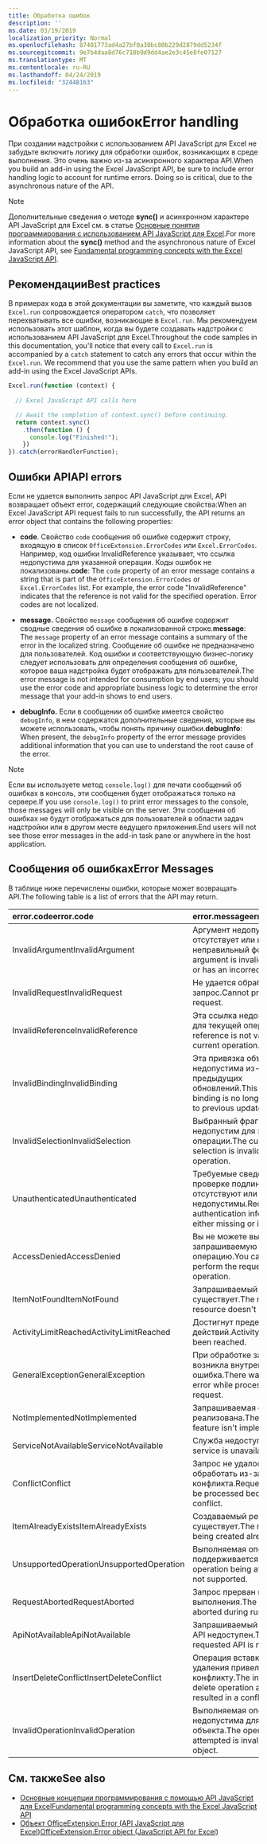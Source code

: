 ```yaml
---
title: Обработка ошибок
description: ''
ms.date: 03/19/2019
localization_priority: Normal
ms.openlocfilehash: 87401773ad4a27bf0a30bc80b229d2879dd5234f
ms.sourcegitcommit: 9e7b4daa8d76c710b9d9dd4ae2e3c45e8fe07127
ms.translationtype: MT
ms.contentlocale: ru-RU
ms.lasthandoff: 04/24/2019
ms.locfileid: "32448163"
---
```

# <a name="error-handling"></a><span data-ttu-id="8205e-102">Обработка ошибок</span><span class="sxs-lookup"><span data-stu-id="8205e-102">Error handling</span></span>

<span data-ttu-id="8205e-p101">При создании надстройки с использованием API JavaScript для Excel не забудьте включить логику для обработки ошибок, возникающих в среде выполнения. Это очень важно из-за асинхронного характера API.</span><span class="sxs-lookup"><span data-stu-id="8205e-p101">When you build an add-in using the Excel JavaScript API, be sure to include error handling logic to account for runtime errors. Doing so is critical, due to the asynchronous nature of the API.</span></span>

> [!NOTE]
> <span data-ttu-id="8205e-105">Дополнительные сведения о методе **sync()** и асинхронном характере API JavaScript для Excel см. в статье [Основные понятия программирования с использованием API JavaScript для Excel](excel-add-ins-core-concepts.md).</span><span class="sxs-lookup"><span data-stu-id="8205e-105">For more information about the **sync()** method and the asynchronous nature of Excel JavaScript API, see [Fundamental programming concepts with the Excel JavaScript API](excel-add-ins-core-concepts.md).</span></span>

## <a name="best-practices"></a><span data-ttu-id="8205e-106">Рекомендации</span><span class="sxs-lookup"><span data-stu-id="8205e-106">Best practices</span></span>

<span data-ttu-id="8205e-p102">В примерах кода в этой документации вы заметите, что каждый вызов `Excel.run` сопровождается оператором `catch`, что позволяет перехватывать все ошибки, возникающие в `Excel.run`. Мы рекомендуем использовать этот шаблон, когда вы будете создавать надстройки с использованием API JavaScript для Excel.</span><span class="sxs-lookup"><span data-stu-id="8205e-p102">Throughout the code samples in this documentation, you'll notice that every call to `Excel.run` is accompanied by a `catch` statement to catch any errors that occur within the `Excel.run`. We recommend that you use the same pattern when you build an add-in using the Excel JavaScript APIs.</span></span>

```js
Excel.run(function (context) {
  
  // Excel JavaScript API calls here

  // Await the completion of context.sync() before continuing.
  return context.sync()
    .then(function () {
      console.log("Finished!");
    })
}).catch(errorHandlerFunction);
```

## <a name="api-errors"></a><span data-ttu-id="8205e-109">Ошибки API</span><span class="sxs-lookup"><span data-stu-id="8205e-109">API errors</span></span>

<span data-ttu-id="8205e-110">Если не удается выполнить запрос API JavaScript для Excel, API возвращает объект error, содержащий следующие свойства:</span><span class="sxs-lookup"><span data-stu-id="8205e-110">When an Excel JavaScript API request fails to run successfully, the API returns an error object that contains the following properties:</span></span>

- <span data-ttu-id="8205e-p103">**code**.  Свойство `code` сообщения об ошибке содержит строку, входящую в список `OfficeExtension.ErrorCodes` или `Excel.ErrorCodes`. Например, код ошибки InvalidReference указывает, что ссылка недопустима для указанной операции. Коды ошибок не локализованы.</span><span class="sxs-lookup"><span data-stu-id="8205e-p103">**code**:  The `code` property of an error message contains a string that is part of the `OfficeExtension.ErrorCodes` or `Excel.ErrorCodes` list. For example, the error code "InvalidReference" indicates that the reference is not valid for the specified operation. Error codes are not localized.</span></span>

- <span data-ttu-id="8205e-114">**message.** Свойство `message` сообщения об ошибке содержит сводные сведения об ошибке в локализованной строке.</span><span class="sxs-lookup"><span data-stu-id="8205e-114">**message**: The `message` property of an error message contains a summary of the error in the localized string.</span></span> <span data-ttu-id="8205e-115">Сообщение об ошибке не предназначено для пользователей. Код ошибки и соответствующую бизнес-логику следует использовать для определения сообщения об ошибке, которое ваша надстройка будет отображать для пользователей.</span><span class="sxs-lookup"><span data-stu-id="8205e-115">The error message is not intended for consumption by end users; you should use the error code and appropriate business logic to determine the error message that your add-in shows to end users.</span></span>

- <span data-ttu-id="8205e-116">**debugInfo.** Если в сообщении об ошибке имеется свойство `debugInfo`, в нем содержатся дополнительные сведения, которые вы можете использовать, чтобы понять причину ошибки.</span><span class="sxs-lookup"><span data-stu-id="8205e-116">**debugInfo**: When present, the `debugInfo` property of the error message provides additional information that you can use to understand the root cause of the error.</span></span>

> [!NOTE]
> <span data-ttu-id="8205e-117">Если вы используете метод `console.log()` для печати сообщений об ошибках в консоль, эти сообщения будет отображаться только на сервере.</span><span class="sxs-lookup"><span data-stu-id="8205e-117">If you use `console.log()` to print error messages to the console, those messages will only be visible on the server.</span></span> <span data-ttu-id="8205e-118">Эти сообщения об ошибках не будут отображаться для пользователей в области задач надстройки или в другом месте ведущего приложения.</span><span class="sxs-lookup"><span data-stu-id="8205e-118">End users will not see those error messages in the add-in task pane or anywhere in the host application.</span></span>

## <a name="error-messages"></a><span data-ttu-id="8205e-119">Сообщения об ошибках</span><span class="sxs-lookup"><span data-stu-id="8205e-119">Error Messages</span></span>

<span data-ttu-id="8205e-120">В таблице ниже перечислены ошибки, которые может возвращать API.</span><span class="sxs-lookup"><span data-stu-id="8205e-120">The following table is a list of errors that the API may return.</span></span>

|<span data-ttu-id="8205e-121">error.code</span><span class="sxs-lookup"><span data-stu-id="8205e-121">error.code</span></span> | <span data-ttu-id="8205e-122">error.message</span><span class="sxs-lookup"><span data-stu-id="8205e-122">error.message</span></span> |
|:----------|:--------------|
|<span data-ttu-id="8205e-123">InvalidArgument</span><span class="sxs-lookup"><span data-stu-id="8205e-123">InvalidArgument</span></span> |<span data-ttu-id="8205e-124">Аргумент недопустим, отсутствует или имеет неправильный формат.</span><span class="sxs-lookup"><span data-stu-id="8205e-124">The argument is invalid or missing or has an incorrect format.</span></span>|
|<span data-ttu-id="8205e-125">InvalidRequest</span><span class="sxs-lookup"><span data-stu-id="8205e-125">InvalidRequest</span></span>  |<span data-ttu-id="8205e-126">Не удается обработать запрос.</span><span class="sxs-lookup"><span data-stu-id="8205e-126">Cannot process the request.</span></span>|
|<span data-ttu-id="8205e-127">InvalidReference</span><span class="sxs-lookup"><span data-stu-id="8205e-127">InvalidReference</span></span>|<span data-ttu-id="8205e-128">Эта ссылка недопустима для текущей операции.</span><span class="sxs-lookup"><span data-stu-id="8205e-128">This reference is not valid for the current operation.</span></span>|
|<span data-ttu-id="8205e-129">InvalidBinding</span><span class="sxs-lookup"><span data-stu-id="8205e-129">InvalidBinding</span></span>  |<span data-ttu-id="8205e-130">Эта привязка объектов недопустима из-за предыдущих обновлений.</span><span class="sxs-lookup"><span data-stu-id="8205e-130">This object binding is no longer valid due to previous updates.</span></span>|
|<span data-ttu-id="8205e-131">InvalidSelection</span><span class="sxs-lookup"><span data-stu-id="8205e-131">InvalidSelection</span></span>|<span data-ttu-id="8205e-132">Выбранный фрагмент недопустим для этой операции.</span><span class="sxs-lookup"><span data-stu-id="8205e-132">The current selection is invalid for this operation.</span></span>|
|<span data-ttu-id="8205e-133">Unauthenticated</span><span class="sxs-lookup"><span data-stu-id="8205e-133">Unauthenticated</span></span> |<span data-ttu-id="8205e-134">Требуемые сведения о проверке подлинности отсутствуют или недопустимы.</span><span class="sxs-lookup"><span data-stu-id="8205e-134">Required authentication information is either missing or invalid.</span></span>|
|<span data-ttu-id="8205e-135">AccessDenied</span><span class="sxs-lookup"><span data-stu-id="8205e-135">AccessDenied</span></span> |<span data-ttu-id="8205e-136">Вы не можете выполнить запрашиваемую операцию.</span><span class="sxs-lookup"><span data-stu-id="8205e-136">You cannot perform the requested operation.</span></span>|
|<span data-ttu-id="8205e-137">ItemNotFound</span><span class="sxs-lookup"><span data-stu-id="8205e-137">ItemNotFound</span></span> |<span data-ttu-id="8205e-138">Запрашиваемый ресурс не существует.</span><span class="sxs-lookup"><span data-stu-id="8205e-138">The requested resource doesn't exist.</span></span>|
|<span data-ttu-id="8205e-139">ActivityLimitReached</span><span class="sxs-lookup"><span data-stu-id="8205e-139">ActivityLimitReached</span></span>|<span data-ttu-id="8205e-140">Достигнут предел действий.</span><span class="sxs-lookup"><span data-stu-id="8205e-140">Activity limit has been reached.</span></span>|
|<span data-ttu-id="8205e-141">GeneralException</span><span class="sxs-lookup"><span data-stu-id="8205e-141">GeneralException</span></span>|<span data-ttu-id="8205e-142">При обработке запроса возникла внутренняя ошибка.</span><span class="sxs-lookup"><span data-stu-id="8205e-142">There was an internal error while processing the request.</span></span>|
|<span data-ttu-id="8205e-143">NotImplemented</span><span class="sxs-lookup"><span data-stu-id="8205e-143">NotImplemented</span></span>  |<span data-ttu-id="8205e-144">Запрашиваемая функция не реализована.</span><span class="sxs-lookup"><span data-stu-id="8205e-144">The requested feature isn't implemented.</span></span>|
|<span data-ttu-id="8205e-145">ServiceNotAvailable</span><span class="sxs-lookup"><span data-stu-id="8205e-145">ServiceNotAvailable</span></span>|<span data-ttu-id="8205e-146">Служба недоступна.</span><span class="sxs-lookup"><span data-stu-id="8205e-146">The service is unavailable.</span></span>|
|<span data-ttu-id="8205e-147">Conflict</span><span class="sxs-lookup"><span data-stu-id="8205e-147">Conflict</span></span>|<span data-ttu-id="8205e-148">Запрос не удалось обработать из-за конфликта.</span><span class="sxs-lookup"><span data-stu-id="8205e-148">Request could not be processed because of a conflict.</span></span>|
|<span data-ttu-id="8205e-149">ItemAlreadyExists</span><span class="sxs-lookup"><span data-stu-id="8205e-149">ItemAlreadyExists</span></span>|<span data-ttu-id="8205e-150">Создаваемый ресурс уже существует.</span><span class="sxs-lookup"><span data-stu-id="8205e-150">The resource being created already exists.</span></span>|
|<span data-ttu-id="8205e-151">UnsupportedOperation</span><span class="sxs-lookup"><span data-stu-id="8205e-151">UnsupportedOperation</span></span>|<span data-ttu-id="8205e-152">Выполняемая операция не поддерживается.</span><span class="sxs-lookup"><span data-stu-id="8205e-152">The operation being attempted is not supported.</span></span>|
|<span data-ttu-id="8205e-153">RequestAborted</span><span class="sxs-lookup"><span data-stu-id="8205e-153">RequestAborted</span></span>|<span data-ttu-id="8205e-154">Запрос прерван во время выполнения.</span><span class="sxs-lookup"><span data-stu-id="8205e-154">The request was aborted during run time.</span></span>|
|<span data-ttu-id="8205e-155">ApiNotAvailable</span><span class="sxs-lookup"><span data-stu-id="8205e-155">ApiNotAvailable</span></span>|<span data-ttu-id="8205e-156">Запрашиваемый интерфейс API недоступен.</span><span class="sxs-lookup"><span data-stu-id="8205e-156">The requested API is not available.</span></span>|
|<span data-ttu-id="8205e-157">InsertDeleteConflict</span><span class="sxs-lookup"><span data-stu-id="8205e-157">InsertDeleteConflict</span></span>|<span data-ttu-id="8205e-158">Операция вставки или удаления привела к конфликту.</span><span class="sxs-lookup"><span data-stu-id="8205e-158">The insert or delete operation attempted resulted in a conflict.</span></span>|
|<span data-ttu-id="8205e-159">InvalidOperation</span><span class="sxs-lookup"><span data-stu-id="8205e-159">InvalidOperation</span></span>|<span data-ttu-id="8205e-160">Выполняемая операция недопустима для этого объекта.</span><span class="sxs-lookup"><span data-stu-id="8205e-160">The operation attempted is invalid on the object.</span></span>|

## <a name="see-also"></a><span data-ttu-id="8205e-161">См. также</span><span class="sxs-lookup"><span data-stu-id="8205e-161">See also</span></span>

- [<span data-ttu-id="8205e-162">Основные концепции программирования с помощью API JavaScript для Excel</span><span class="sxs-lookup"><span data-stu-id="8205e-162">Fundamental programming concepts with the Excel JavaScript API</span></span>](excel-add-ins-core-concepts.md)
- [<span data-ttu-id="8205e-163">Объект OfficeExtension.Error (API JavaScript для Excel)</span><span class="sxs-lookup"><span data-stu-id="8205e-163">OfficeExtension.Error object (JavaScript API for Excel)</span></span>](/javascript/api/office/officeextension.error)
